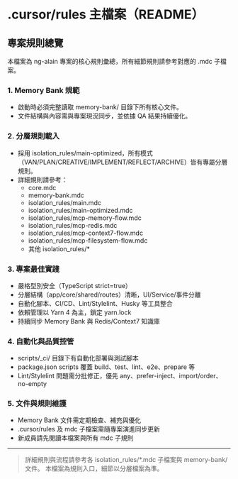 # .cursor/rules 主檔案（README）

## 專案規則總覽

本檔案為 ng-alain 專案的核心規則彙總，所有細節規則請參考對應的 .mdc 子檔案。

### 1. Memory Bank 規範
- 啟動時必須完整讀取 memory-bank/ 目錄下所有核心文件。
- 文件結構與內容需與專案現況同步，並依據 QA 結果持續優化。

### 2. 分層規則載入
- 採用 isolation_rules/main-optimized，所有模式（VAN/PLAN/CREATIVE/IMPLEMENT/REFLECT/ARCHIVE）皆有專屬分層規則。
- 詳細規則請參考：
  - core.mdc
  - memory-bank.mdc
  - isolation_rules/main.mdc
  - isolation_rules/main-optimized.mdc
  - isolation_rules/mcp-memory-flow.mdc
  - isolation_rules/mcp-redis.mdc
  - isolation_rules/mcp-context7-flow.mdc
  - isolation_rules/mcp-filesystem-flow.mdc
  - 其他 isolation_rules/*

### 3. 專案最佳實踐
- 嚴格型別安全（TypeScript strict=true）
- 分層結構（app/core/shared/routes）清晰，UI/Service/事件分離
- 自動化腳本、CI/CD、Lint/Stylelint、Husky 等工具整合
- 依賴管理以 Yarn 4 為主，鎖定 yarn.lock
- 持續同步 Memory Bank 與 Redis/Context7 知識庫

### 4. 自動化與品質控管
- scripts/_ci/ 目錄下有自動化部署與測試腳本
- package.json scripts 覆蓋 build、test、lint、e2e、prepare 等
- Lint/Stylelint 問題需分批修正，優先 any、prefer-inject、import/order、no-empty

### 5. 文件與規則維護
- Memory Bank 文件需定期檢查、補充與優化
- .cursor/rules 及 mdc 子檔案需隨專案演進同步更新
- 新成員請先閱讀本檔案與所有 mdc 子規則

---

> 詳細規則與流程請參考各 isolation_rules/*.mdc 子檔案與 memory-bank/ 文件。
> 本檔案為規則入口，細節以分層檔案為準。 
